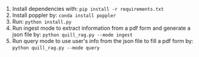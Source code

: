 1. Install dependencies with: `pip install -r requirements.txt`
2. Install poppler by: `conda install poppler`
3. Run: `python install.py`
4. Run ingest mode to extract information from a pdf form and generate a json file by: `python quill_rag.py --mode ingest`
5. Run query mode to use user's info from the json file to fill a pdf form by: `python quill_rag.py --mode query`